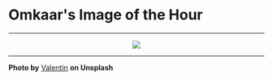 # Omkaar's Image of the Hour

---

<div align="center">

<a href="https://unsplash.com/photos/polar-bear-enjoys-a-refreshing-swim-in-the-water-T2vRyErDOv4">
  <img src="https://images.unsplash.com/photo-1751834050767-bf074f27761f?crop=entropy&cs=tinysrgb&fit=max&fm=jpg&ixid=M3w3NjA2Nzh8MHwxfHJhbmRvbXx8fHx8fHx8fDE3NTI3MDY4MDB8&ixlib=rb-4.1.0&q=80&w=1080" style="max-width:100%; height:auto;">
</a>



</div>

---

**Photo by** [Valentin](https://unsplash.com/@omikron) **on Unsplash**
